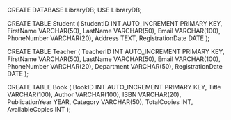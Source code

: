 CREATE DATABASE LibraryDB;
USE LibraryDB;

CREATE TABLE Student (
    StudentID INT AUTO_INCREMENT PRIMARY KEY,
    FirstName VARCHAR(50),
    LastName VARCHAR(50),
    Email VARCHAR(100),
    PhoneNumber VARCHAR(20),
    Address TEXT,
    RegistrationDate DATE
);

CREATE TABLE Teacher (
    TeacherID INT AUTO_INCREMENT PRIMARY KEY,
    FirstName VARCHAR(50),
    LastName VARCHAR(50),
    Email VARCHAR(100),
    PhoneNumber VARCHAR(20),
    Department VARCHAR(50),
    RegistrationDate DATE
);

CREATE TABLE Book (
    BookID INT AUTO_INCREMENT PRIMARY KEY,
    Title VARCHAR(100),
    Author VARCHAR(100),
    ISBN VARCHAR(20),
    PublicationYear YEAR,
    Category VARCHAR(50),
    TotalCopies INT,
    AvailableCopies INT
);

